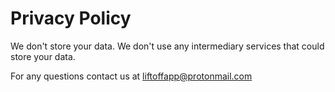 # Privacy Policy

We don't store your data. We don't use any intermediary services that could store your data.

For any questions contact us at liftoffapp@protonmail.com
